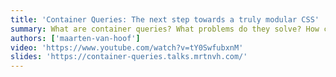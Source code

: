 ```yaml
---
title: 'Container Queries: The next step towards a truly modular CSS'
summary: What are container queries? What problems do they solve? How can we use them? This talk will cover these questions.
authors: ['maarten-van-hoof']
video: 'https://www.youtube.com/watch?v=tY0SwfubxnM'
slides: 'https://container-queries.talks.mrtnvh.com/'
---
```

